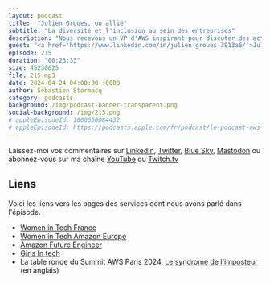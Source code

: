 ```yaml
---
layout: podcast
title:  "Julien Groues, un allié"
subtitle: "La diversité et l'inclusion au sein des entreprises"
description: "Nous recevons un VP d'AWS inspirant pour discuter des actions concrètes que les leaders peuvent mettre en place pour créer un environnement de travail plus inclusif. Nous parlons stratégies concrètes pour favoriser la diversité et l'inclusion au sein des équipes, du rôle crucial des leaders dans la promotion d'une culture d'entreprise inclusive et expliquons comment briser les barrières et faire tomber les stéréotypes"
guest: "<a href='https://www.linkedin.com/in/julien-groues-3813a6/'>Julien Groues</a>, VP AWS France et Europe du Sud"
episode: 215
duration: "00:23:33" 
size: 45230625
file: 215.mp3
date: 2024-04-24 04:00:00 +0000
author: Sébastien Stormacq
category: podcasts
background: /img/podcast-banner-transparent.png
social-background: /img/215.png
# appleEpisodeId: 1000650084432
# appleEpisodeId: https://podcasts.apple.com/fr/podcast/le-podcast-aws-en-français/id1452118442
---
```


Laissez-moi vos commentaires sur [LinkedIn](https://www.linkedin.com/in/sebastienstormacq/), [Twitter](https://twitter.com/sebsto), [Blue Sky](https://bsky.app/profile/sebsto.bsky.social), [Mastodon](https://awscommunity.social/@sebsto) ou abonnez-vous sur ma chaîne [YouTube](https://www.youtube.com/sebsto) ou [Twitch.tv](https://www.twitch.tv/sebAWS)

## Liens

Voici les liens vers les pages des services dont nous avons parlé dans l'épisode.

- [Women in Tech France](https://women-in-tech.org/fr/)
- [Women in Tech Amazon Europe](https://www.aboutamazon.eu/news/tag/women-in-tech)
- [Amazon Future Engineer](https://www.amazonfutureengineer.fr/)
- [Girls In tech](https://girlsintech.org/)
- La table ronde du Summit AWS Paris 2024. [Le syndrome de l'imposteur](https://www.youtube.com/watch?v=z6JODZtnOVs) (en anglais)